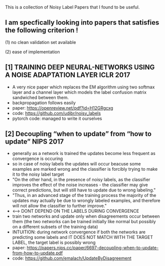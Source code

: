 
This is a collection of Noisy Label Papers that I found to be useful.

I am specfically looking into papers that satisfies the following criterion !
-----------------------------------------------------------------------------
(1) no clean validation set available

(2) ease of implementation

[1] TRAINING DEEP NEURAL-NETWORKS USING A NOISE ADAPTATION LAYER ICLR 2017
-----------------------------------------------------------------------------
 - A very nice paper which replaces the EM algorithm using two softmax layer and a channel layer which models the label confusion matrix sandwiched between them.
 - backpropagation follows easily
 - paper: https://openreview.net/pdf?id=H12GRgcxg
 - code: https://github.com/udibr/noisy_labels 
 - pytorch code: managed to write it ourselves 
 
 
[2] Decoupling “when to update” from “how to update” NIPS 2017
----------------------------------------------------------------------------- 
 - generally as a network is trained the updates become less frequent as convergence is occuring 
 - so in case of noisy labels the updates will occur beacuse some examples are marked wrong and the classifier is forcibly trying to make it to the noisy label target
 - "On the other hand, in the presence of noisy labels, as the classifier improves the effect of the noise increases - the classifier may give correct predictions, but will still have to update due to wrong labeling."
 - "Thus, in an advanced stage of the training process the majority of the updates may actually be due to wrongly labeled examples, and therefore will not allow the classifier to further improve."
 - <when to update> <--> <how to update>  DONT DEPEND ON THE LABELS DURING CONVERGENCE
 - train two networks and update only when disagreements occur between them (the two networks can be trained initially like normal but possibly on a different subsets of the training data)
 - INTUITION: during network convergence if both the networks are predicting some labels and IT DOES NOT MATCH WITH THE TARGET LABEL, the target label is possibly wrong 
 - paper: https://papers.nips.cc/paper/6697-decoupling-when-to-update-from-how-to-update.pdf
 - code: https://github.com/emalach/UpdateByDisagreement
 
 
